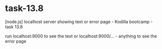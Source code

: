 # task-13.8
[node.js] localhost server showing text or error page - Kodilla bootcamp - task 13.8 

run localhost:9000 to see the text or localhost:9000/... - anything to see the error page

